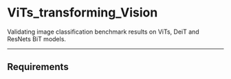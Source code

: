 # ViTs_transforming_Vision

Validating image classification benchmark results on ViTs, DeiT and ResNets BiT models.

-----------

Requirements
---

